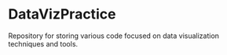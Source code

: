 # DataVizPractice
Repository for storing various code focused on data visualization techniques and tools.
